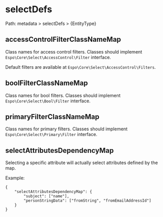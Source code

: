 # selectDefs

Path: metadata > selectDefs > {EntityType}

## accessControlFilterClassNameMap

Class names for access control filters. Classes should implement `Espo\Core\Select\AccessControl\Filter` interface.

Default filters are available at `Espo\Core\Select\AccessControl\Filters`.

## boolFilterClassNameMap

Class names for bool filters. Classes should implement `Espo\Core\Select\Bool\Filter` interface.

## primaryFilterClassNameMap

Class names for primary filters. Classes should implement `Espo\Core\Select\Primary\Filter` interface.

## selectAttributesDependencyMap

Selecting a specific attribute will actually select attributes defined by the map.

Example:

```
{
    "selectAttributesDependencyMap": {
        "subject": ["name"],
        "personStringData": ["fromString", "fromEmailAddressId"]
    }
}
```

